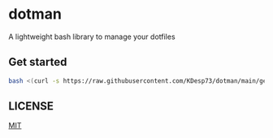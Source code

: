 # dotman

A lightweight bash library to manage your dotfiles

## Get started

```bash
bash <(curl -s https://raw.githubusercontent.com/KDesp73/dotman/main/get.sh)
```

## LICENSE

[MIT](./LICENSE)
